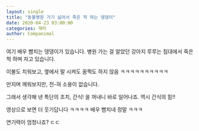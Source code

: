 ```yaml
---
layout: single
title: "동물병원 가기 싫어서 죽은 척 하는 댕댕이"
date: 2020-04-23 03:00:00
categories: 재미
author: Companimal
---
```


여기 배우 뺨치는 댕댕이가 있습니다. 병원 가는 걸 알았던 강아지 루루는 침대에서 죽은척 하며 자고 있습니다.

이불도 치워보고, 옆에서 말 시켜도 꿈쩍도 하지 않음 ㅋㅋㅋㅋㅋㅋㅋㅋㅋㅋ

만지며 깨워보지만, 전-혀 소용이 없습니다.

그래서 생각해 낸 특단의 조치, 간식! 을 꺼내니 바로 일어나죠. 역시 간식의 힘!!

영상으로 보면 더 웃기답니다 ㅋㅋㅋㅋ 배우 뺨치네 정말 ㅋㅋㅋ

연기력이 엄청나죠? ㄷㄷ
